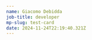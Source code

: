 ```yaml
---
name: Giacomo Debidda
job-title: developer
mp-slug: test-card
date: 2024-11-24T22:19:40.321Z
---
```

